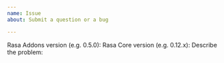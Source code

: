 ```yaml
---
name: Issue
about: Submit a question or a bug

---
```


Rasa Addons version (e.g. 0.5.0): 
Rasa Core version (e.g. 0.12.x): 
Describe the problem:

